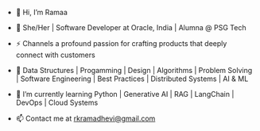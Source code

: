 - 👋 Hi, I’m Ramaa

- 💚 She/Her | Software Developer at Oracle, India | Alumna @ PSG Tech

- ⚡ Channels a profound passion for crafting products that deeply connect with customers

- 🌼 Data Structures |  Progamming | Design | Algorithms | Problem Solving 
     | Software Engineering | Best Practices | Distributed Systems | AI & ML
  
- 🌱 I’m currently learning Python | Generative AI | RAG | LangChain | DevOps | Cloud Systems

- 📫 Contact me at rkramadhevi@gmail.com

<!---
EngineeringWithRamaa/EngineeringWithRamaa is a ✨ special ✨ repository because its `README.md` (this file) appears on your GitHub profile.
You can click the Preview link to take a look at your changes.
--->
